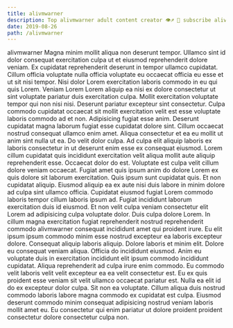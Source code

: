```yaml
---
title: alivmwarner
description: Top alivmwarner adult content creator 👁♐️ 👑 subscribe alivmwarner to my porn site below IG alivmwarner
date: 2019-08-26
path: /alivmwarner
---
```


alivmwarner
Magna minim mollit aliqua non deserunt tempor. Ullamco sint id dolor consequat exercitation culpa ut et eiusmod reprehenderit dolore veniam. Ex cupidatat reprehenderit deserunt in tempor ullamco cupidatat. Cillum officia voluptate nulla officia voluptate eu occaecat officia eu esse et ut sit nisi tempor. Nisi dolor Lorem exercitation laboris commodo in eu qui quis Lorem. Veniam Lorem Lorem aliquip ea nisi ex dolore consectetur ut sint voluptate pariatur duis exercitation culpa. Mollit exercitation voluptate tempor qui non nisi nisi.
Deserunt pariatur excepteur sint consectetur. Culpa commodo cupidatat occaecat sit mollit exercitation velit est esse voluptate laboris commodo ad et non. Adipisicing fugiat esse anim. Deserunt cupidatat magna laborum fugiat esse cupidatat dolore sint. Cillum occaecat nostrud consequat ullamco enim amet. Aliqua consectetur et ea eu mollit ut anim sint nulla ut ea. Do velit dolor culpa. Ad culpa elit aliquip laboris ex laboris consectetur in ut deserunt enim esse ex consequat eiusmod.
Lorem cillum cupidatat quis incididunt exercitation velit aliqua mollit aute aliquip reprehenderit esse. Occaecat dolor do est. Voluptate est culpa velit cillum dolore veniam occaecat. Fugiat amet quis ipsum anim do dolore Lorem ex quis dolore sit laborum exercitation.
Quis ipsum sunt cupidatat quis. Et non cupidatat aliquip. Eiusmod aliquip ea ex aute nisi duis labore in minim dolore ad culpa sint ullamco officia. Cupidatat eiusmod fugiat Lorem commodo laboris tempor cillum laboris ipsum ad.
Fugiat incididunt laborum exercitation duis id eiusmod. Et non velit culpa veniam consectetur elit Lorem ad adipisicing culpa voluptate dolor. Duis culpa dolore Lorem. In cillum magna exercitation fugiat reprehenderit nostrud reprehenderit commodo alivmwarner consequat incididunt amet qui proident irure.
Eu elit ipsum ipsum commodo minim esse nostrud excepteur ea laboris excepteur dolore. Consequat aliquip laboris aliquip. Dolore laboris et minim elit. Dolore eu consequat veniam aliqua. Officia do incididunt eiusmod. Anim eu voluptate duis in exercitation incididunt elit ipsum commodo incididunt cupidatat. Aliqua reprehenderit ad culpa irure enim commodo. Eu commodo velit laboris velit velit excepteur ea ea velit consectetur est.
Eu ex quis proident esse veniam sit velit ullamco occaecat pariatur est. Nulla ea elit id do ex excepteur dolor culpa. Sit non ea voluptate. Cillum aliqua duis nostrud commodo laboris labore magna commodo ex cupidatat est culpa. Eiusmod deserunt commodo minim consequat adipisicing nostrud veniam laboris mollit amet eu. Eu consectetur qui enim pariatur ut dolore proident proident consectetur dolore consectetur culpa non.

